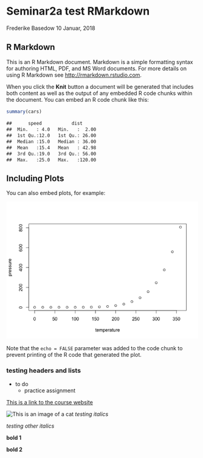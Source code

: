 Seminar2a test RMarkdown
================
Frederike Basedow
10 Januar, 2018

R Markdown
----------

This is an R Markdown document. Markdown is a simple formatting syntax for authoring HTML, PDF, and MS Word documents. For more details on using R Markdown see <http://rmarkdown.rstudio.com>.

When you click the **Knit** button a document will be generated that includes both content as well as the output of any embedded R code chunks within the document. You can embed an R code chunk like this:

``` r
summary(cars)
```

    ##      speed           dist       
    ##  Min.   : 4.0   Min.   :  2.00  
    ##  1st Qu.:12.0   1st Qu.: 26.00  
    ##  Median :15.0   Median : 36.00  
    ##  Mean   :15.4   Mean   : 42.98  
    ##  3rd Qu.:19.0   3rd Qu.: 56.00  
    ##  Max.   :25.0   Max.   :120.00

Including Plots
---------------

You can also embed plots, for example:

![](Seminar_2a_test_RMarkdown_files/figure-markdown_github/pressure-1.png)

Note that the `echo = FALSE` parameter was added to the code chunk to prevent printing of the R code that generated the plot.

### testing headers and lists

-   to do
    -   practice assignment

[This is a link to the course website](https://stat540-ubc.github.io/)

![This is an image of a cat](https://static.pexels.com/photos/126407/pexels-photo-126407.jpeg) *testing italics*

*testing other italics*

**bold 1**

**bold 2**
